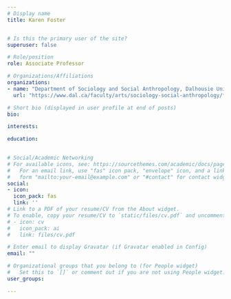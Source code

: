 ```yaml
---
# Display name
title: Karen Foster


# Is this the primary user of the site?
superuser: false

# Role/position
role: Associate Professor

# Organizations/Affiliations
organizations:
- name: "Department of Sociology and Social Anthropology, Dalhousie University"
  url: "https://www.dal.ca/faculty/arts/sociology-social-anthropology/faculty-staff/our-faculty/karen-foster.html"

# Short bio (displayed in user profile at end of posts)
bio: 

interests:

education:
 

# Social/Academic Networking
# For available icons, see: https://sourcethemes.com/academic/docs/page-builder/#icons
#   For an email link, use "fas" icon pack, "envelope" icon, and a link in the
#   form "mailto:your-email@example.com" or "#contact" for contact widget.
social:
- icon: 
  icon_pack: fas
  link: ''
# Link to a PDF of your resume/CV from the About widget.
# To enable, copy your resume/CV to `static/files/cv.pdf` and uncomment the lines below.
# - icon: cv
#   icon_pack: ai
#   link: files/cv.pdf

# Enter email to display Gravatar (if Gravatar enabled in Config)
email: ""

# Organizational groups that you belong to (for People widget)
#   Set this to `[]` or comment out if you are not using People widget.
user_groups:

---
```


